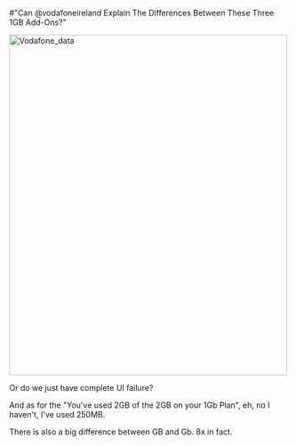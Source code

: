 #"Can @vodafoneireland Explain The Differences Between These Three 1GB Add-Ons?"


 <div class='p_embed p_image_embed'>
<a href="http://getfile1.posterous.com/getfile/files.posterous.com/conoroneill/X0NDt3N4XPGYN9DzX2oF8564E1TGIZWdVLJDCL7fEEmgNxRWwQ4yyqWYcLbL/vodafone_data.png"><img alt="Vodafone_data" height="612" src="http://getfile2.posterous.com/getfile/files.posterous.com/conoroneill/Vd3zzDwYY1qdC5spSShF3P6sXf3WVs2UL4YUnfBgDdW499CiBknLSTf3pZuX/vodafone_data.png.scaled.500.jpg" width="500" /></a>
</div>
<p>Or do we just have complete UI failure? </p><p /><div>And as for the &quot;You&#39;ve used 2GB of the 2GB on your 1Gb Plan&quot;, eh, no I haven&#39;t, I&#39;ve used 250MB.</div><p /><div>There is also a big difference between GB and Gb. 8x in fact.</div>
 